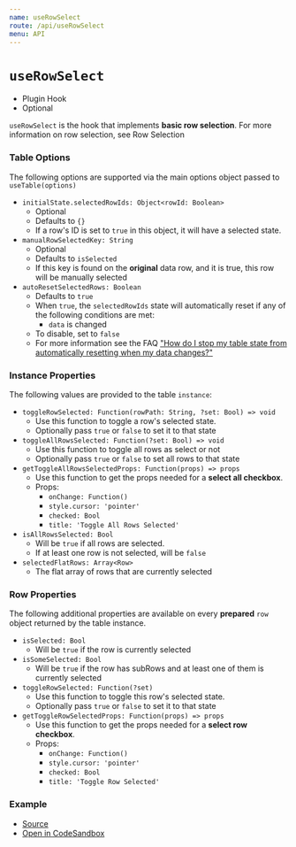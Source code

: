 ```yaml
---
name: useRowSelect
route: /api/useRowSelect
menu: API
---
```


# `useRowSelect`

- Plugin Hook
- Optional

`useRowSelect` is the hook that implements **basic row selection**. For more information on row selection, see Row Selection

### Table Options

The following options are supported via the main options object passed to `useTable(options)`

- `initialState.selectedRowIds: Object<rowId: Boolean>`
  - Optional
  - Defaults to `{}`
  - If a row's ID is set to `true` in this object, it will have a selected state.
- `manualRowSelectedKey: String`
  - Optional
  - Defaults to `isSelected`
  - If this key is found on the **original** data row, and it is true, this row will be manually selected
- `autoResetSelectedRows: Boolean`
  - Defaults to `true`
  - When `true`, the `selectedRowIds` state will automatically reset if any of the following conditions are met:
    - `data` is changed
  - To disable, set to `false`
  - For more information see the FAQ ["How do I stop my table state from automatically resetting when my data changes?"](./faq#how-do-i-stop-my-table-state-from-automatically-resetting-when-my-data-changes)

### Instance Properties

The following values are provided to the table `instance`:

- `toggleRowSelected: Function(rowPath: String, ?set: Bool) => void`
  - Use this function to toggle a row's selected state.
  - Optionally pass `true` or `false` to set it to that state
- `toggleAllRowsSelected: Function(?set: Bool) => void`
  - Use this function to toggle all rows as select or not
  - Optionally pass `true` or `false` to set all rows to that state
- `getToggleAllRowsSelectedProps: Function(props) => props`
  - Use this function to get the props needed for a **select all checkbox**.
  - Props:
    - `onChange: Function()`
    - `style.cursor: 'pointer'`
    - `checked: Bool`
    - `title: 'Toggle All Rows Selected'`
- `isAllRowsSelected: Bool`
  - Will be `true` if all rows are selected.
  - If at least one row is not selected, will be `false`
- `selectedFlatRows: Array<Row>`
  - The flat array of rows that are currently selected

### Row Properties

The following additional properties are available on every **prepared** `row` object returned by the table instance.

- `isSelected: Bool`
  - Will be `true` if the row is currently selected
- `isSomeSelected: Bool`
  - Will be `true` if the row has subRows and at least one of them is currently selected
- `toggleRowSelected: Function(?set)`
  - Use this function to toggle this row's selected state.
  - Optionally pass `true` or `false` to set it to that state
- `getToggleRowSelectedProps: Function(props) => props`
  - Use this function to get the props needed for a **select row checkbox**.
  - Props:
    - `onChange: Function()`
    - `style.cursor: 'pointer'`
    - `checked: Bool`
    - `title: 'Toggle Row Selected'`

### Example

- [Source](https://github.com/tannerlinsley/react-table/tree/master/examples/row-selection)
- [Open in CodeSandbox](https://codesandbox.io/s/github/tannerlinsley/react-table/tree/master/examples/row-selection)
